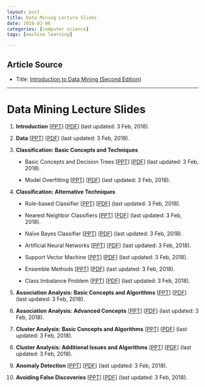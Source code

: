 ```yaml
---
layout: post
title: Data Mining Lecture Slides
date: 2018-02-06
categories: [computer science]
tags: [machine learning]

---
```


## Article Source
* Title: [Introduction to Data Mining (Second Edition)](https://www-users.cs.umn.edu/~kumar001/dmbook/index.php)

---

# Data Mining Lecture Slides


<ol>
  <li><p><strong>Introduction</strong> [<a href="https://www-users.cs.umn.edu/~kumar001/dmbook/slides/chap1_intro.ppt">PPT</a>] [<a href="https://www-users.cs.umn.edu/~kumar001/dmbook/slides/chap1_intro.pdf">PDF</a>] (last updated: 3 Feb, 2018).</p></li>
  <li><p><strong>Data</strong> [<a href="https://www-users.cs.umn.edu/~kumar001/dmbook/slides/chap2_data.pptx">PPT</a>] [<a href="https://www-users.cs.umn.edu/~kumar001/dmbook/slides/chap2_data.pdf">PDF</a>] (last updated: 3 Feb, 2018).</p></li>
  <li><p><strong>Classification: Basic Concepts and Techniques</strong> 
  </p><ul style="list-style-type:disc">
  <li><p>Basic Concepts and Decision Trees [<a href="https://www-users.cs.umn.edu/~kumar001/dmbook/slides/chap3_basic_classification.ppt">PPT</a>] [<a href="https://www-users.cs.umn.edu/~kumar001/dmbook/slides/chap3_basic_classification.pdf">PDF</a>] (last updated: 3 Feb, 2018).</p></li>
  <li><p></p>Model Overfitting [<a href="https://www-users.cs.umn.edu/~kumar001/dmbook/slides/chap3_overfitting.ppt">PPT</a>] [<a href="https://www-users.cs.umn.edu/~kumar001/dmbook/slides/chap3_overfitting.pdf">PDF</a>] (last updated: 3 Feb, 2018).<p></p></li>
  <p></p>
  </ul>
  </li>
  
  <li><p><strong>Classification: Alternative Techniques</strong> 
  </p><ul style="list-style-type:disc">
  <li><p>Rule-based Classifier [<a href="https://www-users.cs.umn.edu/~kumar001/dmbook/slides/chap4_rule_based.pptx">PPT</a>] [<a href="https://www-users.cs.umn.edu/~kumar001/dmbook/slides/chap4_rule_based.pdf">PDF</a>] (last updated: 3 Feb, 2018).</p></li>
  <li><p>Nearest Neighbor Classifiers [<a href="https://www-users.cs.umn.edu/~kumar001/dmbook/slides/chap4_knn.pptx">PPT</a>] [<a href="https://www-users.cs.umn.edu/~kumar001/dmbook/slides/chap4_knn.pdf">PDF</a>] (last updated: 3 Feb, 2018).</p></li>
  <li><p>Naïve Bayes Classifier [<a href="https://www-users.cs.umn.edu/~kumar001/dmbook/slides/chap4_naive_bayes.ppt">PPT</a>] [<a href="https://www-users.cs.umn.edu/~kumar001/dmbook/slides/chap4_naive_bayes.pdf">PDF</a>] (last updated: 3 Feb, 2018).</p></li>
  <li><p>Artificial Neural Networks [<a href="https://www-users.cs.umn.edu/~kumar001/dmbook/slides/chap4_ann.pptx">PPT</a>] [<a href="https://www-users.cs.umn.edu/~kumar001/dmbook/slides/chap4_ann.pdf">PDF</a>] (last updated: 3 Feb, 2018).</p></li>
  <li><p>Support Vector Machine [<a href="https://www-users.cs.umn.edu/~kumar001/dmbook/slides/chap4_svm.ppt">PPT</a>] [<a href="https://www-users.cs.umn.edu/~kumar001/dmbook/slides/chap4_svm.pdf">PDF</a>] (last updated: 3 Feb, 2018).</p></li>
  <li><p>Ensemble Methods [<a href="https://www-users.cs.umn.edu/~kumar001/dmbook/slides/chap4_ensemble.ppt">PPT</a>] [<a href="https://www-users.cs.umn.edu/~kumar001/dmbook/slides/chap4_ensemble.pdf">PDF</a>] (last updated: 3 Feb, 2018).</p></li>
  <li><p>Class Imbalance Problem [<a href="https://www-users.cs.umn.edu/~kumar001/dmbook/slides/chap4_imbalanced_classes.pptx">PPT</a>] [<a href="https://www-users.cs.umn.edu/~kumar001/dmbook/slides/chap4_imbalanced_classes.pdf">PDF</a>] (last updated: 3 Feb, 2018).</p></li>
  <p></p>
  </ul>
  </li>
  
  <li><p><strong>Association Analysis: Basic Concepts and Algorithms</strong> [<a href="https://www-users.cs.umn.edu/~kumar001/dmbook/slides/chap5-association_analysis.pptx">PPT</a>] [<a href="https://www-users.cs.umn.edu/~kumar001/dmbook/slides/chap5-association_analysis.pdf">PDF</a>] (last updated: 3 Feb, 2018).</p></li>
  <li><p><strong>Association Analysis: Advanced Concepts</strong> [<a href="https://www-users.cs.umn.edu/~kumar001/dmbook/slides/chap6_advanced_association_analysis.ppt">PPT</a>] [<a href="https://www-users.cs.umn.edu/~kumar001/dmbook/slides/chap6_advanced_association_analysis.pdf">PDF</a>] (last updated: 3 Feb, 2018).</p></li>
  <li><p><strong>Cluster Analysis: Basic Concepts and Algorithms</strong> [<a href="https://www-users.cs.umn.edu/~kumar001/dmbook/slides/chap7_basic_cluster_analysis.pptx">PPT</a>] [<a href="https://www-users.cs.umn.edu/~kumar001/dmbook/slides/chap7_basic_cluster_analysis.pdf">PDF</a>] (last updated: 3 Feb, 2018).</p></li>
  <li><p><strong>Cluster Analysis: Additional Issues and Algorithms</strong> [<a href="https://www-users.cs.umn.edu/~kumar001/dmbook/slides/chap8_advanced_cluster_analysis.pptx">PPT</a>] [<a href="https://www-users.cs.umn.edu/~kumar001/dmbook/slides/chap8_advanced_cluster_analysis.pdf">PDF</a>] (last updated: 3 Feb, 2018).</p></li>
  <li><p><strong>Anomaly Detection</strong> [<a href="https://www-users.cs.umn.edu/~kumar001/dmbook/slides/chap9_anomaly_detection.pptx">PPT</a>] [<a href="https://www-users.cs.umn.edu/~kumar001/dmbook/slides/chap9_anomaly_detection.pdf">PDF</a>] (last updated: 3 Feb, 2018).</p></li>
  <li><p><strong>Avoiding False Discoveries</strong> [<a href="https://www-users.cs.umn.edu/~kumar001/dmbook/slides/chap10_false_discoveries.pptx">PPT</a>] [<a href="https://www-users.cs.umn.edu/~kumar001/dmbook/slides/chap10_false_discoveries.pdf">PDF</a>] (last updated: 3 Feb, 2018).</p>